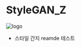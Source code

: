 # StyleGAN_Z
![logo](https://user-images.githubusercontent.com/100528803/192602362-f3ad4763-1ccd-45d6-91ca-144455a38c6e.png)

* 스타일 간지 reamde 테스트
